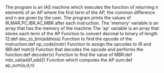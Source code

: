 The program is an IAS machine which executes the function of returning n elements of an AP where the first term of the AP, the common difference and n are given by the user.
The program prints the values of IR,MAR,PC,IBR,AC,MBR after each instruction.
The 'memory' variable is an array that has the memory of the machine
The 'ap' variable is an array that stores each term of the AP
Function to convert decimal to binary of length 12:def dec_to_bin(address)
Function to find the opcode of the instruction:def op_code(instr)
Function to assign the opcodes to IR and IBR:def instr(i)
Function that decodes the opcode and performs the function:def decoder(x)
Function to find the value of MBR:def mbr_val(add1,add2)
Function which computes the AP sum:def ap_sum(a,d,n)